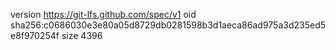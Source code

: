 version https://git-lfs.github.com/spec/v1
oid sha256:c0686030e3e80a05d8729db0281598b3d1aeca86ad975a3d235ed5e8f970254f
size 4396

